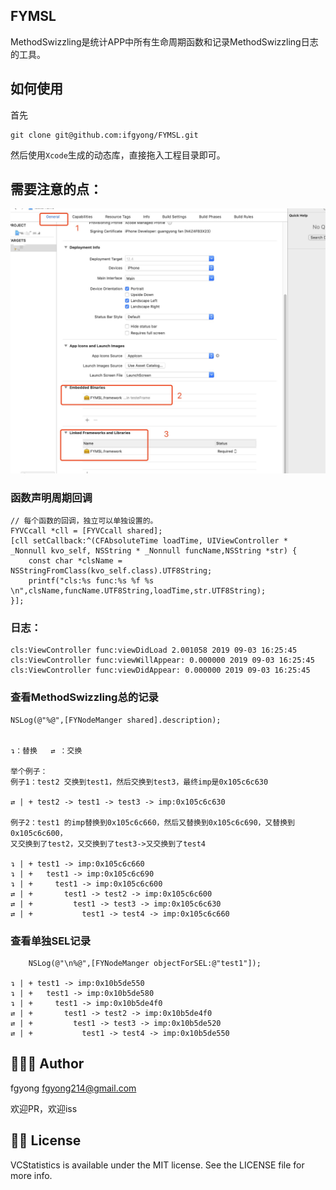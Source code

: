 FYMSL
-------------

MethodSwizzling是统计APP中所有生命周期函数和记录MethodSwizzling日志的工具。

如何使用
-------------
首先

```
git clone git@github.com:ifgyong/FYMSL.git
```

然后使用`Xcode`生成的动态库，直接拖入工程目录即可。

需要注意的点：
-----
![](./jd.png)

### 函数声明周期回调
```
// 每个函数的回调，独立可以单独设置的。
FYVCcall *cll = [FYVCcall shared];
[cll setCallback:^(CFAbsoluteTime loadTime, UIViewController * _Nonnull kvo_self, NSString * _Nonnull funcName,NSString *str) {
	const char *clsName = NSStringFromClass(kvo_self.class).UTF8String;
	printf("cls:%s func:%s %f %s \n",clsName,funcName.UTF8String,loadTime,str.UTF8String);
}];
```

### 日志：

```
cls:ViewController func:viewDidLoad 2.001058 2019 09-03 16:25:45 
cls:ViewController func:viewWillAppear: 0.000000 2019 09-03 16:25:45 
cls:ViewController func:viewDidAppear: 0.000000 2019 09-03 16:25:45 
```
### 查看**MethodSwizzling**总的记录
```
NSLog(@"%@",[FYNodeManger shared].description);


↴：替换   ⇄ ：交换

举个例子：
例子1：test2 交换到test1，然后交换到test3，最终imp是0x105c6c630

⇄ | + test2 -> test1 -> test3 -> imp:0x105c6c630

例子2：test1 的imp替换到0x105c6c660，然后又替换到0x105c6c690，又替换到0x105c6c600，
又交换到了test2，又交换到了test3->又交换到了test4

↴ | + test1 -> imp:0x105c6c660
↴ | +   test1 -> imp:0x105c6c690 
↴ | +     test1 -> imp:0x105c6c600
⇄ | +       test1 -> test2 -> imp:0x105c6c600
⇄ | +         test1 -> test3 -> imp:0x105c6c630
⇄ | +           test1 -> test4 -> imp:0x105c6c660
```

### 查看单独SEL记录
```
	NSLog(@"\n%@",[FYNodeManger objectForSEL:@"test1"]);
  
↴ | + test1 -> imp:0x10b5de550 
↴ | +   test1 -> imp:0x10b5de580 
↴ | +     test1 -> imp:0x10b5de4f0 
⇄ | +       test1 -> test2 -> imp:0x10b5de4f0 
⇄ | +         test1 -> test3 -> imp:0x10b5de520 
⇄ | +           test1 -> test4 -> imp:0x10b5de550
```



👨🏻‍💻 Author
-------------
fgyong fgyong214@gmail.com

欢迎PR，欢迎iss

👮🏻 License
-------------

VCStatistics is available under the MIT license. See the LICENSE file for more info.
